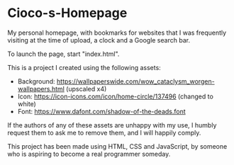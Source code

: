# Cioco-s-Homepage
My personal homepage, with bookmarks for websites that I was frequently visiting at the time of upload, a clock and a Google search bar. 

To launch the page, start "index.html".

This is a project I created using the following assets:
- Background: https://wallpaperswide.com/wow_cataclysm_worgen-wallpapers.html (upscaled x4)
- Icon: https://icon-icons.com/icon/home-circle/137496 (changed to white)
- Font: https://www.dafont.com/shadow-of-the-deads.font

If the authors of any of these assets are unhappy with my use, I humbly request them to ask me to remove them, and I will happily comply.

This project has been made using HTML, CSS and JavaScript, by someone who is aspiring to become a real programmer someday.
